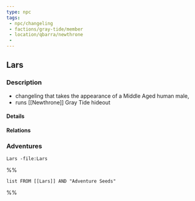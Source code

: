 ```yaml
---
type: npc
tags:
 - npc/changeling
 - factions/gray-tide/member
 - location/qbarra/newthrone
 - 
---
```


## Lars

### Description
- changeling that takes the appearance of a Middle Aged human male, 
- runs [[Newthrone]] Gray Tide hideout

#### Details

#### Relations


### Adventures
```query
Lars -file:Lars
```

%%
```dataview
list FROM [[Lars]] AND "Adventure Seeds"
```
%%